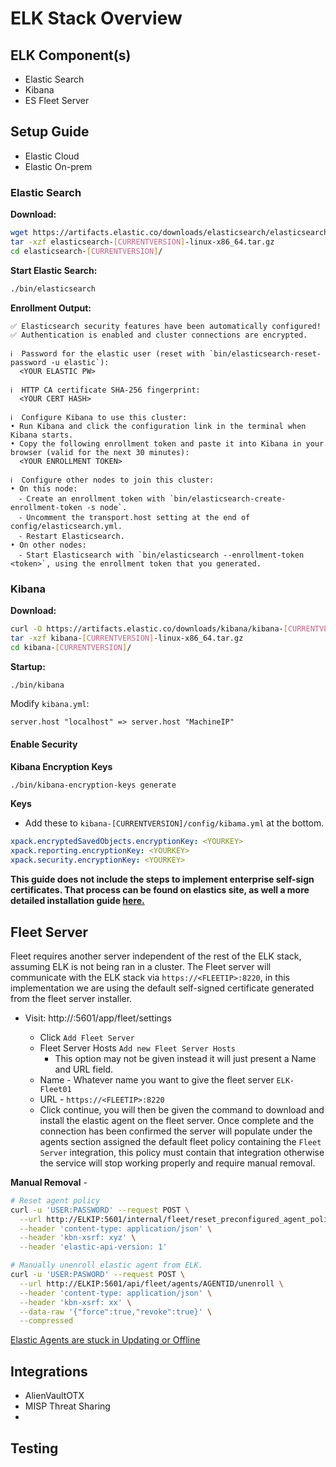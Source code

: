 # ELK Stack Overview

## ELK Component(s)
- Elastic Search
- Kibana
- ES Fleet Server

## Setup Guide
- Elastic Cloud
- Elastic On-prem

### Elastic Search

**Download:**

```bash
wget https://artifacts.elastic.co/downloads/elasticsearch/elasticsearch-[CURRENTVERSION]-linux-x86_64.tar.gz
tar -xzf elasticsearch-[CURRENTVERSION]-linux-x86_64.tar.gz
cd elasticsearch-[CURRENTVERSION]/
```

**Start Elastic Search:**

```bash
./bin/elasticsearch
```

**Enrollment Output:**

```
✅ Elasticsearch security features have been automatically configured!
✅ Authentication is enabled and cluster connections are encrypted.

ℹ️  Password for the elastic user (reset with `bin/elasticsearch-reset-password -u elastic`):
  <YOUR ELASTIC PW>

ℹ️  HTTP CA certificate SHA-256 fingerprint:
  <YOUR CERT HASH>

ℹ️  Configure Kibana to use this cluster:
• Run Kibana and click the configuration link in the terminal when Kibana starts.
• Copy the following enrollment token and paste it into Kibana in your browser (valid for the next 30 minutes):
  <YOUR ENROLLMENT TOKEN>

ℹ️  Configure other nodes to join this cluster:
• On this node:
  ⁃ Create an enrollment token with `bin/elasticsearch-create-enrollment-token -s node`.
  ⁃ Uncomment the transport.host setting at the end of config/elasticsearch.yml.
  ⁃ Restart Elasticsearch.
• On other nodes:
  ⁃ Start Elasticsearch with `bin/elasticsearch --enrollment-token <token>`, using the enrollment token that you generated.
```

### Kibana

**Download:**
```bash
curl -O https://artifacts.elastic.co/downloads/kibana/kibana-[CURRENTVERSION]-linux-x86_64.tar.gz
tar -xzf kibana-[CURRENTVERSION]-linux-x86_64.tar.gz
cd kibana-[CURRENTVERSION]/
```

**Startup:**

```bash
./bin/kibana
```

Modify `kibana.yml`:
```
server.host "localhost" => server.host "MachineIP"
```
#### Enable Security
**Kibana Encryption Keys**

```bash
./bin/kibana-encryption-keys generate
```

**Keys**
- Add these to `kibana-[CURRENTVERSION]/config/kibama.yml` at the bottom.
```yml
xpack.encryptedSavedObjects.encryptionKey: <YOURKEY>
xpack.reporting.encryptionKey: <YOURKEY>
xpack.security.encryptionKey: <YOURKEY>
```

**This guide does not include the steps to implement enterprise self-sign certificates. That process can be found on elastics site, as well a more detailed installation guide [here.](https://www.elastic.co/guide/en/elasticsearch/reference/current/install-elasticsearch.html)**

## Fleet Server

Fleet requires another server independent of the rest of the ELK stack, assuming ELK is not being ran in a cluster. The Fleet server will communicate with the ELK stack via `https://<FLEETIP>:8220`, in this implementation we are using the default self-signed certificate generated from the fleet server installer.

- Visit: http://<ELKIP>:5601/app/fleet/settings
  - Click `Add Fleet Server`
  - Fleet Server Hosts `Add new Fleet Server Hosts`
    - This option may not be given instead it will just present a Name and URL field.
  - Name - Whatever name you want to give the fleet server `ELK-Fleet01`
  - URL - `https://<FLEETIP>:8220`
  - Click continue, you will then be given the command to download and install the elastic agent on the fleet server. Once complete and the connection has been confirmed the server will populate under the agents section assigned the default fleet policy containing the `Fleet Server` integration, this policy must contain that integration otherwise the service will stop working properly and require manual removal.

**Manual Removal** - 
```bash
# Reset agent policy
curl -u 'USER:PASSWORD' --request POST \
  --url http://ELKIP:5601/internal/fleet/reset_preconfigured_agent_policies/policy-elastic-agent-on-cloud \
  --header 'content-type: application/json' \
  --header 'kbn-xsrf: xyz' \
  --header 'elastic-api-version: 1'

# Manually unenroll elastic agent from ELK.
curl -u 'USER:PASWORD' --request POST \
  --url http://ELKIP:5601/api/fleet/agents/AGENTID/unenroll \
  --header 'content-type: application/json' \
  --header 'kbn-xsrf: xx' \
  --data-raw '{"force":true,"revoke":true}' \
  --compressed
```

[Elastic Agents are stuck in Updating or Offline](https://www.elastic.co/guide/en/fleet/current/fleet-troubleshooting.html#agents-in-cloud-stuck-at-updating)


## Integrations
- AlienVaultOTX
- MISP Threat Sharing
- 
## Testing

